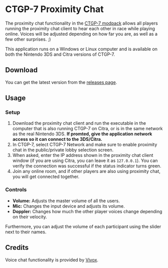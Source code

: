 # CTGP-7 Proximity Chat
The proximity chat functionality in the [CTGP-7 modpack](https://ctgp7.github.io) allows all players running the proximity chat client to hear each other in race while playing online. Voices will be adjusted depending on how far you are, as well as a few other surprises. ;)

This application runs on a Windows or Linux computer and is available on both the Nintendo 3DS and Citra versions of CTGP-7.

## Download
You can get the latest version from the [releases page](https://github.com/PabloMK7/CTGP7ProximityChatClient/releases/latest).

## Usage
### Setup
1) Download the proximity chat client and run the executable in the computer that is also running CTGP-7 on Citra, or is in the same network as the real Nintendo 3DS. **If promted, give the application network access so it can connect to the 3DS/Citra.**
2) In CTGP-7, select CTGP-7 Network and make sure to enable proximity chat in the public/private lobby selection screen.
3) When asked, enter the IP address shown in the proximity chat client window (if you are using Citra, you can leave it as `127.0.0.1`). You can verify the connection was successful if the status indicator turns green.
4) Join any online room, and if other players are also using proximity chat, you will get connected together.

### Controls
- **Volume:** Adjusts the master volume of all the users.
- **Mic:** Changes the input device and adjusts its volume.
- **Doppler:** Changes how much the other player voices change depending on their velocity.

Furthermore, you can adjust the volume of each participant using the slider next to their names.

## Credits
Voice chat functionality is provided by [Vivox](https://vivox.com/).
